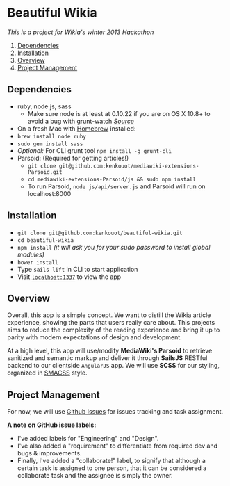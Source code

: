 Beautiful Wikia
===============

*This is a project for Wikia's winter 2013 Hackathon*

1. [Dependencies](#dependencies)
2. [Installation](#installation)
3. [Overview](#overview)
4. [Project Management](#project-management)

## Dependencies
* ruby, node.js, sass
	* Make sure node is at least at 0.10.22 if you are on OS X 10.8+ to avoid a bug with grunt-watch [*Source*](https://github.com/gruntjs/grunt-contrib-watch/issues/204)
* On a fresh Mac with [Homebrew](http://brew.sh/) installed:
 * `brew install node ruby`
 * `sudo gem install sass`
* *Optional:* For CLI grunt tool `npm install -g grunt-cli`
* Parsoid: (Required for getting articles!)
	* `git clone git@github.com:kenkouot/mediawiki-extensions-Parsoid.git`
	* `cd mediawiki-extensions-Parsoid/js && sudo npm install`
	* To run Parsoid, `node js/api/server.js` and Parsoid will run on localhost:8000

## Installation
* `git clone git@github.com:kenkouot/beautiful-wikia.git`
* `cd beautiful-wikia`
* `npm install` *(it will ask you for your sudo password to install global modules)*
* `bower install`
* Type `sails lift` in CLI to start application
* Visit [`localhost:1337`](http://localhost:1337) to view the app

## Overview
Overall, this app is a simple concept. We want to distill the Wikia article experience, showing the parts that users really care about. This projects aims to reduce the complexity of the reading experience and bring it up to parity with modern expectations of design and development.

At a high level, this app will use/modify **MediaWiki's Parsoid** to retrieve sanitized and semantic markup and deliver it through **SailsJS** RESTful backend to our clientside `AngularJS` app. We will use **SCSS** for our styling, organized in [SMACSS](http://smacss.com/) style.

## Project Management
For now, we will use [Github Issues](https://github.com/kenkouot/beautiful-wikia/issues) for issues tracking and task assignment.

**A note on GitHub issue labels:**
* I've added labels for "Engineering" and "Design".
* I've also added a "requirement" to differentiate from required dev and bugs & improvements.
* Finally, I've added a "collaborate!" label, to signify that although a certain task is assigned to one person, that it can be considered a collaborate task and the assignee is simply the owner.
